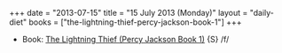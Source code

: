 +++
date = "2013-07-15"
title = "15 July 2013 (Monday)"
layout = "daily-diet"
books = ["the-lightning-thief-percy-jackson-book-1"]
+++

<ul>
<li class="entry Book">Book: <a href="/books/the-lightning-thief-percy-jackson-book-1">The Lightning Thief (Percy Jackson Book 1)</a> {S} /f/</li>
</ul>